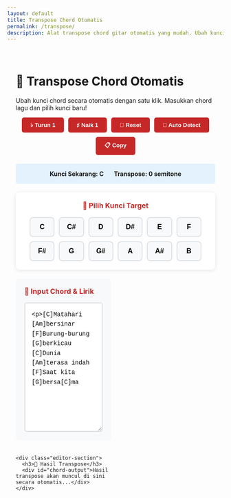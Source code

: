 ```yaml
---
layout: default
title: Transpose Chord Otomatis
permalink: /transpose/
description: Alat transpose chord gitar otomatis yang mudah. Ubah kunci lagu secara real-time sesuai dengan range vokal Anda.
---
```


<div class="transpose-tools">
  <h1>🎸 Transpose Chord Otomatis</h1>
  <p>Ubah kunci chord secara otomatis dengan satu klik. Masukkan chord lagu dan pilih kunci baru!</p>

  <!-- Quick Controls -->
  <div class="quick-controls">
    <button class="quick-btn" id="transpose-down">♭ Turun 1</button>
    <button class="quick-btn" id="transpose-up">♯ Naik 1</button>
    <button class="quick-btn" id="reset-transpose">🔄 Reset</button>
    <button class="quick-btn" id="auto-detect">🎵 Auto Detect</button>
    <button class="quick-btn" id="copy-result">📋 Copy</button>
  </div>

  <!-- Current Key Display -->
  <div class="transpose-info">
    <span class="key-info">Kunci Sekarang: <span id="current-key">C</span></span>
    <span class="key-info">Transpose: <span id="current-steps">0</span> semitone</span>
  </div>

  <!-- Key Selector -->
  <div class="key-selector">
    <h3>🎵 Pilih Kunci Target</h3>
    <div class="key-buttons">
      <button class="key-btn" data-key="C">C</button>
      <button class="key-btn" data-key="C#">C#</button>
      <button class="key-btn" data-key="D">D</button>
      <button class="key-btn" data-key="D#">D#</button>
      <button class="key-btn" data-key="E">E</button>
      <button class="key-btn" data-key="F">F</button>
      <button class="key-btn" data-key="F#">F#</button>
      <button class="key-btn" data-key="G">G</button>
      <button class="key-btn" data-key="G#">G#</button>
      <button class="key-btn" data-key="A">A</button>
      <button class="key-btn" data-key="A#">A#</button>
      <button class="key-btn" data-key="B">B</button>
    </div>
  </div>

  <!-- Editor Container -->
  <div class="editor-container">
    <div class="editor-section">
      <h3>📝 Input Chord & Lirik</h3>
      <textarea id="chord-input" placeholder="Masukkan chord dan lirik di sini...
Contoh:
[C]Selamat pagi [Am]dunia
[F]Hari yang [G]cerah
[C]Mari bernyanyi [Am]bersama
[F]Dengan [G]gembira [C]

Tips: Tulis chord dalam kurung siku [C], [Am], [F], dll.">Selamat pagi [C]dunia
Hari yang [Am]cerah sekali
Mari bernyanyi [F]bersama [G]
Dengan [C]hati gembira

[C]Matahari [Am]bersinar
[F]Burung-burung [G]berkicau
[C]Dunia [Am]terasa indah
[F]Saat kita [G]bersa[C]ma</textarea>
    </div>

    <div class="editor-section">
      <h3>🎼 Hasil Transpose</h3>
      <div id="chord-output">Hasil transpose akan muncul di sini secara otomatis...</div>
    </div>
  </div>
</div>

<style>
.transpose-tools {
  max-width: 900px;
  margin: 0 auto;
  padding: 20px;
}

.quick-controls {
  display: flex;
  gap: 10px;
  margin-bottom: 20px;
  justify-content: center;
  flex-wrap: wrap;
}

.quick-btn {
  padding: 10px 20px;
  background: #c62828;
  color: white;
  border: none;
  border-radius: 5px;
  cursor: pointer;
  font-weight: bold;
  transition: background 0.2s;
}

.quick-btn:hover {
  background: #b71c1c;
}

.editor-container {
  display: grid;
  grid-template-columns: 1fr 1fr;
  gap: 20px;
  margin: 20px 0;
}

.editor-section {
  background: #f8f9fa;
  padding: 20px;
  border-radius: 8px;
}

.editor-section h3 {
  margin-top: 0;
  color: #c62828;
}

#chord-input, #chord-output {
  width: 100%;
  height: 300px;
  padding: 15px;
  border: 2px solid #ddd;
  border-radius: 5px;
  font-family: 'Courier New', monospace;
  font-size: 14px;
  line-height: 1.6;
}

#chord-output {
  background: #fff;
  border-color: #4caf50;
}

.chord-highlight {
  background: #ffeb3b;
  color: #c62828;
  font-weight: bold;
  padding: 2px 4px;
  border-radius: 3px;
}

.transpose-info {
  background: #e3f2fd;
  padding: 15px;
  border-radius: 5px;
  margin: 20px 0;
  text-align: center;
}

.key-info {
  display: inline-block;
  margin: 0 10px;
  font-weight: bold;
}

.key-selector {
  background: white;
  padding: 20px;
  border-radius: 8px;
  margin: 20px 0;
  text-align: center;
  box-shadow: 0 2px 10px rgba(0,0,0,0.1);
}

.key-selector h3 {
  margin-top: 0;
  color: #c62828;
}

.key-buttons {
  display: grid;
  grid-template-columns: repeat(6, 1fr);
  gap: 10px;
  max-width: 400px;
  margin: 0 auto;
}

.key-btn {
  padding: 12px;
  background: #f8f9fa;
  border: 2px solid #dee2e6;
  border-radius: 8px;
  cursor: pointer;
  font-weight: bold;
  font-size: 16px;
  transition: all 0.2s ease;
}

.key-btn:hover {
  background: #e9ecef;
  transform: translateY(-2px);
}

.key-btn.active {
  background: #c62828;
  color: white;
  border-color: #c62828;
}

@media (max-width: 768px) {
  .editor-container {
    grid-template-columns: 1fr;
  }
  
  .quick-controls {
    grid-template-columns: repeat(2, 1fr);
  }
}
</style>

<script>
document.addEventListener('DOMContentLoaded', function() {
  // Get elements
  const chordInput = document.getElementById('chord-input');
  const chordOutput = document.getElementById('chord-output');
  const transposeUpBtn = document.getElementById('transpose-up');
  const transposeDownBtn = document.getElementById('transpose-down');
  const resetBtn = document.getElementById('reset-transpose');
  const autoDetectBtn = document.getElementById('auto-detect');
  const copyBtn = document.getElementById('copy-result');
  const currentKeySpan = document.getElementById('current-key');
  const currentStepsSpan = document.getElementById('current-steps');

  // Chord mapping and transpose engine
  const noteOrder = ['C', 'C#', 'D', 'D#', 'E', 'F', 'F#', 'G', 'G#', 'A', 'A#', 'B'];
  const enharmonics = {
    'Db': 'C#', 'Eb': 'D#', 'Gb': 'F#', 'Ab': 'G#', 'Bb': 'A#'
  };
  
  let currentTransposeSteps = 0;
  let detectedKey = 'C';

  // Transpose a single chord
  function transposeChord(chord, steps) {
    if (!chord || steps === 0) return chord;
    
    // Handle enharmonics first
    chord = enharmonics[chord] || chord;
    
    // More sophisticated chord parsing
    const chordMatch = chord.match(/^([A-G][#b]?)(.*)$/);
    if (!chordMatch) return chord;
    
    const [, rootNote, chordSuffix] = chordMatch;
    const currentIndex = noteOrder.indexOf(rootNote);
    
    if (currentIndex === -1) return chord;
    
    // Calculate new position with proper modulo
    let newIndex = (currentIndex + steps) % 12;
    if (newIndex < 0) newIndex += 12;
    
    return noteOrder[newIndex] + chordSuffix;
  }

  // Extract all chords from text
  function extractChords(text) {
    const chordRegex = /\[([^\]]+)\]/g;
    const chords = new Set();
    let match;
    
    while ((match = chordRegex.exec(text)) !== null) {
      chords.add(match[1]);
    }
    
    return Array.from(chords);
  }

  // Auto-detect key from chord progression
  function detectKeyFromChords(chords) {
    const keyScores = {};
    
    // Common chord progressions by key
    const keySignatures = {
      'C': ['C', 'Dm', 'Em', 'F', 'G', 'Am'],
      'G': ['G', 'Am', 'Bm', 'C', 'D', 'Em'],
      'D': ['D', 'Em', 'F#m', 'G', 'A', 'Bm'],
      'A': ['A', 'Bm', 'C#m', 'D', 'E', 'F#m'],
      'F': ['F', 'Gm', 'Am', 'Bb', 'C', 'Dm']
    };
    
    // Score each key based on chord matches
    Object.keys(keySignatures).forEach(key => {
      let score = 0;
      const keyChords = keySignatures[key];
      
      chords.forEach(chord => {
        const rootMatch = chord.match(/^([A-G][#b]?)/);
        if (rootMatch) {
          const root = rootMatch[1];
          if (keyChords.includes(root) || keyChords.includes(root + 'm')) {
            score += 1;
          }
          if (keyChords[0] === root) score += 2; // Bonus for tonic
        }
      });
      
      keyScores[key] = score;
    });
    
    // Return the key with highest score
    return Object.keys(keyScores).reduce((a, b) => 
      keyScores[a] > keyScores[b] ? a : b
    );
  }

  // Transpose entire text with chord highlighting
  function transposeText(text, steps) {
    if (!text) return '';
    
    return text.replace(/\[([^\]]+)\]/g, function(match, chord) {
      const transposedChord = transposeChord(chord, steps);
      return `<span class="chord-highlight">[${transposedChord}]</span>`;
    });
  }

  // Update the output display
  function updateOutput() {
    const inputText = chordInput.value;
    if (!inputText.trim()) {
      chordOutput.innerHTML = 'Hasil transpose akan muncul di sini secara otomatis...';
      return;
    }
    
    const transposedText = transposeText(inputText, currentTransposeSteps);
    chordOutput.innerHTML = transposedText;
    
    // Update UI displays
    const newKey = transposeChord(detectedKey, currentTransposeSteps);
    currentKeySpan.textContent = newKey;
    currentStepsSpan.textContent = currentTransposeSteps > 0 ? `+${currentTransposeSteps}` : currentTransposeSteps;
  }

  // Event listeners
  chordInput.addEventListener('input', updateOutput);

  transposeUpBtn.addEventListener('click', function() {
    currentTransposeSteps++;
    if (currentTransposeSteps > 12) currentTransposeSteps = 12;
    updateOutput();
  });

  transposeDownBtn.addEventListener('click', function() {
    currentTransposeSteps--;
    if (currentTransposeSteps < -12) currentTransposeSteps = -12;
    updateOutput();
  });

  resetBtn.addEventListener('click', function() {
    currentTransposeSteps = 0;
    updateOutput();
  });

  autoDetectBtn.addEventListener('click', function() {
    const chords = extractChords(chordInput.value);
    if (chords.length > 0) {
      detectedKey = detectKeyFromChords(chords);
      currentTransposeSteps = 0;
      updateOutput();
      alert(`🎵 Kunci terdeteksi: ${detectedKey}\nChord ditemukan: ${chords.join(', ')}`);
    } else {
      alert('❌ Tidak ada chord yang ditemukan.\nPastikan chord ditulis dalam format [C], [Am], [F], dll.');
    }
  });

  copyBtn.addEventListener('click', function() {
    const outputText = chordOutput.textContent || chordOutput.innerText;
    navigator.clipboard.writeText(outputText).then(function() {
      copyBtn.textContent = '✅ Copied!';
      setTimeout(() => {
        copyBtn.textContent = '📋 Copy';
      }, 2000);
    }).catch(function() {
      // Fallback for older browsers
      const textArea = document.createElement('textarea');
      textArea.value = outputText;
      document.body.appendChild(textArea);
      textArea.select();
      document.execCommand('copy');
      document.body.removeChild(textArea);
      
      copyBtn.textContent = '✅ Copied!';
      setTimeout(() => {
        copyBtn.textContent = '📋 Copy';
      }, 2000);
    });
  });

  // Key selector button handlers
  document.querySelectorAll('.key-btn').forEach(btn => {
    btn.addEventListener('click', function() {
      const targetKey = this.dataset.key;
      const originalIndex = noteOrder.indexOf(detectedKey);
      const targetIndex = noteOrder.indexOf(targetKey);
      
      currentTransposeSteps = targetIndex - originalIndex;
      if (currentTransposeSteps > 6) currentTransposeSteps -= 12;
      if (currentTransposeSteps < -6) currentTransposeSteps += 12;
      
      // Update active state
      document.querySelectorAll('.key-btn').forEach(b => b.classList.remove('active'));
      this.classList.add('active');
      
      updateOutput();
    });
  });

  // Set initial active key
  document.querySelector('.key-btn[data-key="C"]').classList.add('active');

  // Initialize with sample content
  updateOutput();
});
</script>